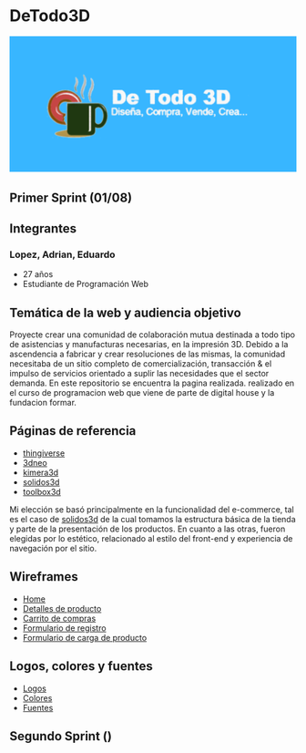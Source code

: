 # DeTodo3D

![logotipo](/design/logos/logo.png)

## Primer Sprint (01/08)

## Integrantes


### Lopez, Adrian, Eduardo
- 27 años
- Estudiante de Programación Web

## Temática de la web y audiencia objetivo
Proyecte crear una comunidad de colaboración mutua destinada a todo tipo de asistencias y manufacturas necesarias, en la impresión 3D. 
Debido a la ascendencia a fabricar y crear resoluciones de las mismas, la comunidad  necesitaba de un sitio completo de comercialización,
transacción & el impulso de servicios orientado a suplir las necesidades que el sector demanda.
En este repositorio se encuentra la pagina realizada.
realizado en el curso de programacion web que viene de parte de digital house y la fundacion formar.

## Páginas de referencia

- [thingiverse](https://www.thingiverse.com/)
- [3dneo](https://www.3dneo.com.ar/)
- [kimera3d](https://kimera3d.com/)
- [solidos3d](https://www.solidos3d.com.ar/)
- [toolbox3d](https://www.toolbox3d.com.ar/)

Mi elección se basó principalmente en la funcionalidad del e-commerce, tal es el caso de   [solidos3d](https://www.solidos3d.com.ar/) de la cual tomamos la estructura básica de la tienda y parte de la presentación de los productos. 
En cuanto a las otras, fueron elegidas por lo estético, relacionado al estilo del front-end y experiencia de navegación por el sitio.

## Wireframes

- [Home]()
- [Detalles de producto]()
- [Carrito de compras]()
- [Formulario de registro]()
- [Formulario de carga de producto]()


## Logos, colores y fuentes

- [Logos](https://github.com/eduardoadrian1994/grupo_15_DeTodo3D/blob/master/design/logos/logo.png)
- [Colores](https://github.com/eduardoadrian1994/grupo_15_DeTodo3D/blob/master/design/colors/paleta%20de%20colores.png)
- [Fuentes]() 
## Segundo Sprint ()
